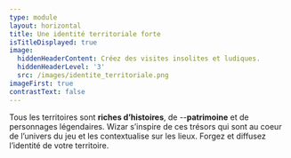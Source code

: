 ```yaml
---
type: module
layout: horizontal
title: Une identité territoriale forte
isTitleDisplayed: true
image:
  hiddenHeaderContent: Créez des visites insolites et ludiques.
  hiddenHeaderLevel: '3'
  src: /images/identite_territoriale.png
imageFirst: true
contrastText: false
---
```

Tous les territoires sont **riches d’histoires**, de --**patrimoine** et de personnages légendaires. Wizar s’inspire de ces trésors qui sont au coeur de l’univers du jeu et les contextualise sur les lieux. Forgez et diffusez l’identité de votre territoire.
